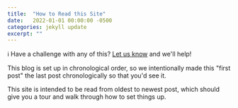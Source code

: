 ```yaml
---
title:  "How to Read this Site"
date:   2022-01-01 00:00:00 -0500
categories: jekyll update
excerpt: ""
---
```


:information_source: Have a challenge with any of this? [Let us know](https://github.com/excellalabs/blog-in-a-box/issues/new) and we'll help!

This blog is set up in chronological order, so we intentionally made this "first post" the last post chronologically so that you'd see it.

This site is intended to be read from oldest to newest post, which should give you a tour and walk through how to set things up.
